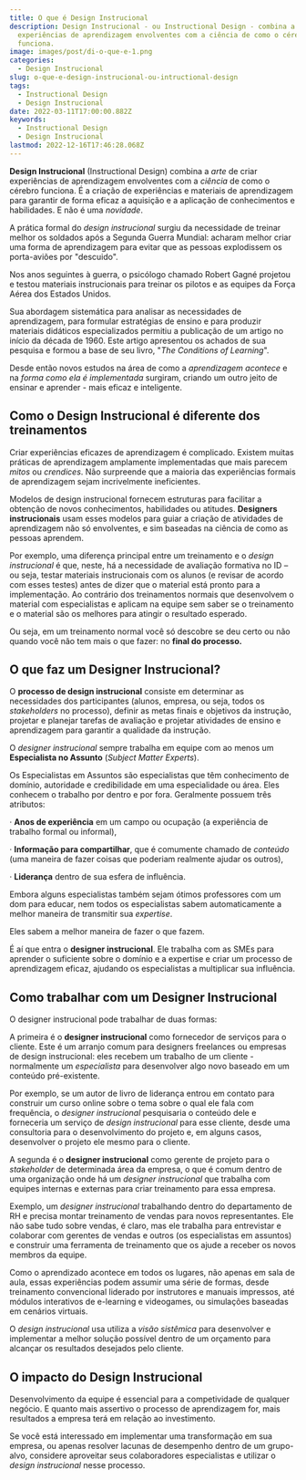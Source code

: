 ```yaml
---
title: O que é Design Instrucional
description: Design Instrucional - ou Instructional Design - combina a arte de criar
  experiências de aprendizagem envolventes com a ciência de como o cérebro
  funciona.
image: images/post/di-o-que-e-1.png
categories:
  - Design Instrucional
slug: o-que-e-design-instrucional-ou-intructional-design
tags:
  - Instructional Design
  - Design Instrucional
date: 2022-03-11T17:00:00.882Z
keywords:
  - Instructional Design
  - Design Instrucional
lastmod: 2022-12-16T17:46:28.068Z
---
```


**Design Instrucional** (Instructional Design) combina a *arte* de criar experiências de aprendizagem envolventes com a *ciência* de como o cérebro funciona. É a criação de experiências e materiais de aprendizagem para garantir de forma eficaz a aquisição e a aplicação de conhecimentos e habilidades. E não é uma *novidade*.

A prática formal do *design instrucional* surgiu da necessidade de treinar melhor os soldados após a Segunda Guerra Mundial: acharam melhor criar uma forma de aprendizagem para evitar que as pessoas explodissem os porta-aviões por "descuido".

Nos anos seguintes à guerra, o psicólogo chamado Robert Gagné projetou e testou materiais instrucionais para treinar os pilotos e as equipes da Força Aérea dos Estados Unidos. 

Sua abordagem sistemática para analisar as necessidades de aprendizagem, para formular estratégias de ensino e para produzir materiais didáticos especializados permitiu a publicação de um artigo no início da década de 1960. Este artigo apresentou os achados de sua pesquisa e formou a base de seu livro, "*The Conditions of Learning*".

Desde então novos estudos na área de como a *aprendizagem acontece* e na *forma como ela é implementada* surgiram, criando um outro jeito de ensinar e aprender - mais eficaz e inteligente.

## Como o Design Instrucional é diferente dos treinamentos

Criar experiências eficazes de aprendizagem é complicado. Existem muitas práticas de aprendizagem amplamente implementadas que mais parecem *mitos* ou *crendices*. Não surpreende que a maioria das experiências formais de aprendizagem sejam incrivelmente ineficientes. 

Modelos de design instrucional fornecem estruturas para facilitar a obtenção de novos conhecimentos, habilidades ou atitudes. **Designers instrucionais** usam esses modelos para guiar a criação de atividades de aprendizagem não só envolventes, e sim baseadas na ciência de como as pessoas aprendem.

Por exemplo, uma diferença principal entre um treinamento e o *design instrucional* é que, neste, há a necessidade de avaliação formativa no ID – ou seja, testar materiais instrucionais com os alunos (e revisar de acordo com esses testes) antes de dizer que o material está pronto para a implementação. Ao contrário dos treinamentos normais que desenvolvem o material com especialistas e aplicam na equipe sem saber se o treinamento e o material são os melhores para atingir o resultado esperado.

Ou seja, em um treinamento normal você só descobre se deu certo ou não quando você não tem mais o que fazer: no **final do processo.**

## O que faz um Designer Instrucional?

O **processo de design instrucional** consiste em determinar as necessidades dos participantes (alunos, empresa, ou seja, todos os *stakeholders* no processo), definir as metas finais e objetivos da instrução, projetar e planejar tarefas de avaliação e projetar atividades de ensino e aprendizagem para garantir a qualidade da instrução.

O *designer instrucional* sempre trabalha em equipe com ao menos um **Especialista no Assunto** (*Subject Matter Experts*).

Os Especialistas em Assuntos são especialistas que têm conhecimento de domínio, autoridade e credibilidade em uma especialidade ou área. Eles conhecem o trabalho por dentro e por fora. Geralmente possuem três atributos: 

·     **Anos de experiência** em um campo ou ocupação (a experiência de trabalho formal ou informal),

·     **Informação para compartilhar**, que é comumente chamado de *conteúdo* (uma maneira de fazer coisas que poderiam realmente ajudar os outros),

·     **Liderança** dentro de sua esfera de influência.

Embora alguns especialistas também sejam ótimos professores com um dom para educar, nem todos os especialistas sabem automaticamente a melhor maneira de transmitir sua *expertise*.

Eles sabem a melhor maneira de fazer o que fazem. 

É aí que entra o **designer instrucional**. Ele trabalha com as SMEs para aprender o suficiente sobre o domínio e a expertise e criar um processo de aprendizagem eficaz, ajudando os especialistas a multiplicar sua influência.

## Como trabalhar com um Designer Instrucional

O designer instrucional pode trabalhar de duas formas:

A primeira é o **designer instrucional** como fornecedor de serviços para o cliente. Este é um arranjo comum para designers freelances ou empresas de design instrucional: eles recebem um trabalho de um cliente - normalmente um *especialista* para desenvolver algo novo baseado em um conteúdo pré-existente.

Por exemplo, se um autor de livro de liderança entrou em contato para construir um curso online sobre o tema sobre o qual ele fala com frequência, o *designer instrucional* pesquisaria o conteúdo dele e forneceria um serviço de *design instrucional* para esse cliente, desde uma consultoria para o desenvolvimento do projeto e, em alguns casos, desenvolver o projeto ele mesmo para o cliente.

A segunda é o **designer instrucional** como gerente de projeto para o *stakeholder* de determinada área da empresa, o que é comum dentro de uma organização onde há um *designer instrucional* que trabalha com equipes internas e externas para criar treinamento para essa empresa. 

Exemplo, um *designer instrucional* trabalhando dentro do departamento de RH e precisa montar treinamento de vendas para novos representantes. Ele não sabe tudo sobre vendas, é claro, mas ele trabalha para entrevistar e colaborar com gerentes de vendas e outros (os especialistas em assuntos) e construir uma ferramenta de treinamento que os ajude a receber os novos membros da equipe.

Como o aprendizado acontece em todos os lugares, não apenas em sala de aula, essas experiências podem assumir uma série de formas, desde treinamento convencional liderado por instrutores e manuais impressos, até módulos interativos de e-learning e videogames, ou simulações baseadas em cenários virtuais.

O *design instrucional* usa utiliza a *visão sistêmica* para desenvolver e implementar a melhor solução possível dentro de um orçamento para alcançar os resultados desejados pelo cliente.

## O impacto do Design Instrucional

Desenvolvimento da equipe é essencial para a competividade de qualquer negócio. E quanto mais assertivo o processo de aprendizagem for, mais resultados a empresa terá em relação ao investimento. 

Se você está interessado em implementar uma transformação em sua empresa, ou apenas resolver lacunas de desempenho dentro de um grupo-alvo, considere aproveitar seus colaboradores especialistas e utilizar o *design instrucional* nesse processo.
